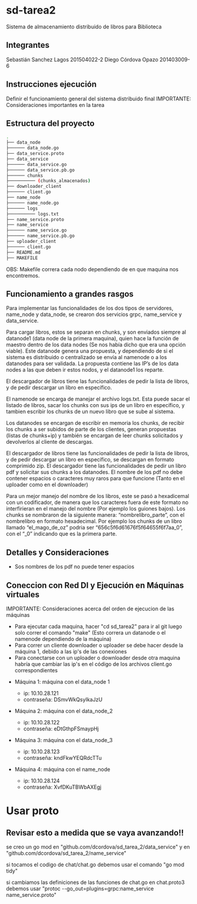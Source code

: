 # sd-tarea2
Sistema de almacenamiento distribuido de libros para Biblioteca

## Integrantes

Sebastián Sanchez Lagos 201504022-2
Diego Córdova Opazo 201403009-6

## Instrucciones ejecución

Definir el funcionamiento general del sistema distribuido final
IMPORTANTE: Consideraciones importantes en la tarea


## Estructura del proyecto

```bash
.
├── data_node
├────── data_node.go
├── data_service.proto
├── data_service
├────── data_service.go
├────── data_service.pb.go
├────── chunks
├────────── (chunks_almacenados)
├── downloader_client
├────── client.go
├── name_node
├────── name_node.go
├────── logs
├────────── logs.txt
├── name_service.proto
├── name_service
├────── name_service.go
├────── name_service.pb.go
├── uploader_client
├────── client.go
├── README.md
├── MAKEFILE
```

OBS: Makefile correra cada nodo dependiendo de en que maquina nos encontremos.



## Funcionamiento a grandes rasgos


Para implementar las funcionalidades de los dos tipos de servidores, name_node y data_node, se crearon dos servicios grpc, name_service y data_service.

Para cargar libros, estos se separan en chunks, y son enviados siempre al datanode1 (data node de la primera maquina), quien hace la función de maestro dentro de los data nodes (Se nos había dicho que era una opción viable). Este datanode genera una propuesta, y dependiendo de si el sistema es distribuido o centralizado se envía al namenode o a los datanodes para ser validada. La propuesta contiene las IP’s de los data nodes a las que deben ir estos nodos, y el datanode1 los reparte.

El descargador de libros tiene las funcionalidades de pedir la lista de libros, y de pedir descargar un libro en específico.

El namenode se encarga de manejar el archivo logs.txt. Esta puede sacar el listado de libros, sacar los chunks con sus ips de un libro en específico, y tambien escribir los chunks de un nuevo libro que se sube al sistema.

Los datanodes se encargan de escribir en memoria los chunks, de recibir los chunks a ser subidos de parte de los clientes, generan propuestas (listas de chunks+ip) y también se encargan de leer chunks solicitados y devolverlos al cliente de descargas.

El descargador de libros tiene las funcionalidades de pedir la lista de libros, y de pedir descargar un libro en específico, se descargan en formato comprimido zip.  El descargador tiene las funcionalidades de pedir un libro pdf y solicitar sus chunks a los datanodes. El nombre de los pdf no debe contener espacios o caracteres muy raros para que funcione (Tanto en el uploader como en el downloader)

Para un mejor manejo del nombre de los libros, este se pasó a hexadicemal con un codificador, de manera que los caracteres fuera de este formato no interfirieran en el manejo del nombre (Por ejemplo los guiones bajos). Los chunks se nombraron de la siguiente manera: “nombrelibro_parte”, con el nombrelibro en formato hexadecimal. Por ejemplo los chunks de un libro llamado “el_mago_de_oz” podria ser “656c5f6d61676f5f64655f6f7aa_0”, con el “_0” indicando que es la primera parte.

## Detalles y Consideraciones

* Sos nombres de los pdf no puede tener espacios


## Coneccion con Red DI y Ejecución en Máquinas virtuales

IMPORTANTE: Consideraciones acerca del orden de ejecucion de las máquinas

* Para ejecutar cada maquina, hacer "cd sd_tarea2" para ir al git luego solo correr el comando "make" (Esto correra un datanode o el namenode dependiendo de la máquina)
* Para correr un cliente downloader o uploader se debe hacer desde la máquina 1, debido a las ip's de las conexiones
* Para conectarse con un uploader o downloader desde otra maquina habría que cambiar las ip's en el código
de los archivos client.go correspondientes




+ Máquina 1: máquina con el data_node 1
	+ ip:         10.10.28.121
	+ contraseña: DSmvWkQsyIkaJzU


+ Máquina 2: máquina con el data_node_2
	+ ip:         10.10.28.122
	+ contraseña: eDtGthpFSmaypHj


+ Máquina 3: máquina con el data_node_3
	+ ip:         10.10.28.123
	+ contraseña: kndFkwYEQRdcTTu


+ Máquina 4: máquina con el name_node
	+ ip:         10.10.28.124
	+ contraseña: XvfDKuTBWbAXEgj


# Usar proto
## Revisar esto a medida que se vaya avanzando!!

se creo un go mod en "github.com/dcordova/sd_tarea_2/data_service" y en "github.com/dcordova/sd_tarea_2/name_service"

si tocamos el codigo de chat/chat.go debemos usar el comando "go mod tidy"

si cambiamos las definiciones de las funciones de chat.go en chat.proto3
debemos usar "protoc --go_out=plugins=grpc:name_service name_service.proto"
